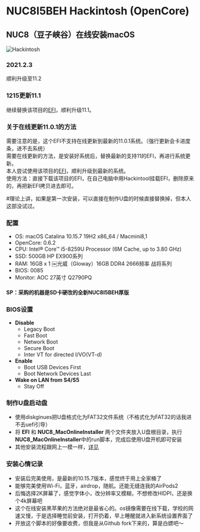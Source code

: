 # NUC8I5BEH Hackintosh (OpenCore)
## NUC8（豆子峡谷）在线安装macOS

![Hackintosh](macos11.png)

### 2021.2.3
顺利升级至11.2

### 1215更新11.1
继续替换该项目的[EFI](https://github.com/csrutil/NUC8I5BEH)，顺利升级11.1。

### 关于在线更新11.0.1的方法
需要注意的是，这个EFI不支持在线更新到最新的11.0.1系统。（强行更新会卡进度条，进不去系统）  
需要在线更新的方法，是安装好系统后，替换最新的支持11的EFI，再进行系统更新。  
本人尝试使用该项目的[EFI](https://github.com/csrutil/NUC8I5BEH)，顺利升级到最新的系统。  
使用方法：直接下载该项目的EFI，在自己电脑中用Hackintool挂载EFI，删除原来的，再把新EFI拷贝进去即可。  

#理论上讲，如果是第一次安装，可以直接在制作U盘的时候直接替换掉，但本人这部没试过。


### 配置
+ OS: macOS Catalina 10.15.7 19H2 x86_64 / Macmini8,1
+ OpenCore: 0.6.2
+ CPU: Intel® Core™ i5-8259U Processor (6M Cache, up to 3.80 GHz)
+ SSD: 500GB HP EX900系列
+ RAM: 16GB x 1 ￼光威（Gloway）16GB DDR4 2666频率 战将系列
+ BIOS: 0085
+ Monitor: AOC 27英寸 Q2790PQ

#### SP：采购的机器是SD卡硬改的全新NUC8I5BEH厚版

### BIOS设置
+ __Disable__
	- Legacy Boot
	- Fast Boot
	- Network Boot
	- Secure Boot
	- Inter VT for directed I/VO(VT-d)
+ __Enable__
	- Boot USB Devices First
	- Boot Network Devices Last
+ __Wake on LAN from S4/S5__
	- Stay Off


### 制作U盘启动盘
+ 使用diskginues把U盘格式化为FAT32文件系统（不格式化为FAT32的话我进不去uefi引导）
+ 将 **EFI** 和 **NUC8_MacOnlineInstaller** 两个文件夹放入U盘根目录，执行**NUC8_MacOnlineInstaller**中的run脚本，完成后使用U盘开机即可安装
+ 其他安装流程跟网上一模一样，[详见](https://www.jianshu.com/p/78510cfa4a64)


### 安装心情记录
+ 安装后完美使用，是最新的10.15.7版本，感觉终于用上全家桶了
+ 能够完美使用Wi-Fi，蓝牙，airdrop，随航。还能无缝连我的AirPods2
+ 后悔选择2K屏幕了，感觉字体小，改分辨率又模糊，不想修改HIDPI，还是换个4k屏幕吧
+ 这个在线安装黑苹果的方法绝对是最省心的。os镜像需要在线下载，学校的网速又慢，于是选择睡觉前安装，打开扔着，早上睡醒就进入新系统设置界面了
+ 开放这个脚本的好像要收费，但我是从Github fork下来的，算是白嫖吧～
